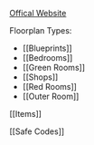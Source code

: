 [Offical Website](https://www.blueprincegame.com/)

Floorplan Types:
- [[Blueprints]]
- [[Bedrooms]]
- [[Green Rooms]]
- [[Shops]]
- [[Red Rooms]]
- [[Outer Room]]

[[Items]]

[[Safe Codes]]
